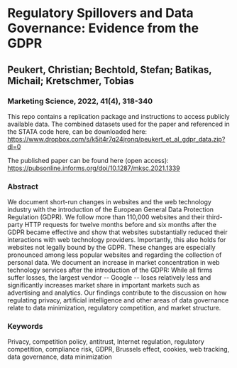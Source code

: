 # Regulatory Spillovers and Data Governance: Evidence from the GDPR
## Peukert, Christian; Bechtold, Stefan; Batikas, Michail; Kretschmer, Tobias
### Marketing Science, 2022, 41(4), 318-340

This repo contains a replication package and instructions to access publicly available data.
The combined datasets used for the paper and referenced in the STATA code here, can be downloaded here: https://www.dropbox.com/s/k5it4r7q24jronq/peukert_et_al_gdpr_data.zip?dl=0

The published paper can be found here (open access): https://pubsonline.informs.org/doi/10.1287/mksc.2021.1339

### Abstract
We document short-run changes in websites and the web technology industry with the introduction of the European General Data Protection Regulation (GDPR). We follow more than 110,000 websites and their third-party HTTP requests for twelve months before and six months after the GDPR became effective and show that websites substantially reduced their interactions with web technology providers. Importantly, this also holds for websites not legally bound by the GDPR. These changes are especially pronounced among less popular websites and regarding the collection of personal data. We document an increase in market concentration in web technology services after the introduction of the GDPR: While all firms suffer losses, the largest vendor -- Google -- loses relatively less and significantly increases market share in important markets such as advertising and analytics. Our findings contribute to the discussion on how regulating privacy, artificial intelligence and other areas of data governance relate to data minimization, regulatory competition, and market structure.

### Keywords
Privacy, competition policy, antitrust, Internet regulation, regulatory competition, compliance risk, GDPR, Brussels effect, cookies, web tracking, data governance, data minimization


